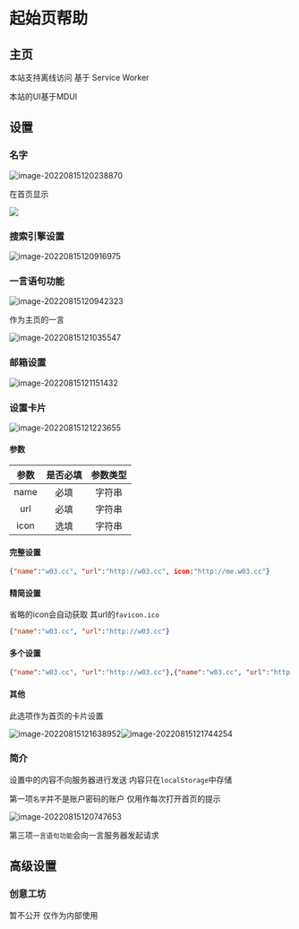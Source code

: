 # 起始页帮助

## 主页

本站支持离线访问 基于 Service Worker

本站的UI基于MDUI

## 设置

### 名字

![image-20220815120238870](https://wfile.wmza.cn/wpsg/images/9a52d2e4083ad76301c58fc44d623d85.png)

在首页显示

![](https://wfile.wmza.cn/wpsg/images/bf725c769221de5ce8cdb2f6e5c6080a.png)

### 搜索引擎设置

![image-20220815120916975](https://wfile.wmza.cn/wpsg/images/143639e46bc02bea4645bc7ac082c655.png)

### 一言语句功能

 ![image-20220815120942323](https://wfile.wmza.cn/wpsg/images/97fc2b0fbaed1cd7c41f6a4c51d15636.png)

作为主页的一言

![image-20220815121035547](https://wfile.wmza.cn/wpsg/images/28aa5390ebd887951e1f0c0ce461a5d9.png)

### 邮箱设置

![image-20220815121151432](https://wfile.wmza.cn/wpsg/images/be015fcbc588f98093ba0348a67bb262.png)

### 设置卡片

![image-20220815121223655](https://wfile.wmza.cn/wpsg/images/404fb387e127bf75ef332043fd6a9686.png)

#### 参数

| 参数 | 是否必填 | 参数类型 |
| :--: | :------: | :------: |
| name |   必填   |  字符串  |
| url  |   必填   |  字符串  |
| icon |   选填   |  字符串  |



#### 完整设置

```json
{"name":"w03.cc", "url":"http://w03.cc", icon:"http://me.w03.cc"}
```

#### 精简设置

省略的icon会自动获取 其url的`favicon.ico`

```json
{"name":"w03.cc", "url":"http://w03.cc"}
```

#### 多个设置

```json
{"name":"w03.cc", "url":"http://w03.cc"},{"name":"w03.cc", "url":"http://w03.cc"}
```

#### 其他

此选项作为首页的卡片设置

![image-20220815121638952](https://wfile.wmza.cn/wpsg/images/5ed7844c0798fbec018bc6b22d2da081.png)![image-20220815121744254](https://wfile.wmza.cn/wpsg/images/4c98490ec28971b8b65e46a0fe76e936.png) 

### 简介

设置中的内容不向服务器进行发送 内容只在`localStorage`中存储

第一项`名字`并不是账户密码的账户 仅用作每次打开首页的提示

![image-20220815120747653](https://wfile.wmza.cn/wpsg/images/bf725c769221de5ce8cdb2f6e5c6080a.png)

第三项`一言语句功能`会向一言服务器发起请求

## 高级设置

### 创意工坊

暂不公开 仅作为内部使用